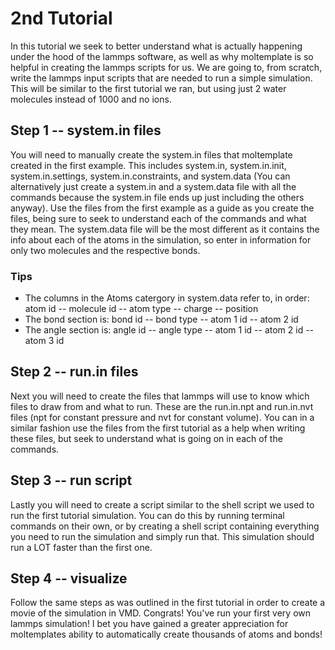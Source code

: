 # 2nd Tutorial

In this tutorial we seek to better understand what is actually happening under the hood of the lammps software, as well as why moltemplate is so helpful in creating the lammps scripts for us. We are going to, from scratch, write the lammps input scripts that are needed to run a simple simulation. This will be similar to the first tutorial we ran, but using just 2 water molecules instead of 1000 and no ions. 

## Step 1 -- system.in files
You will need to manually create the system.in files that moltemplate created in the first example. This includes system.in, system.in.init, system.in.settings, system.in.constraints, and system.data (You can alternatively just create a system.in and a system.data file with all the commands because the system.in file ends up just including the others anyway). Use the files from the first example as a guide as you create the files, being sure to seek to understand each of the commands and what they mean. The system.data file will be the most different as it contains the info about each of the atoms in the simulation, so enter in information for only two molecules and the respective bonds.

### Tips
* The columns in the Atoms catergory in system.data refer to, in order: atom id -- molecule id -- atom type -- charge -- position
* The bond section is: bond id -- bond type -- atom 1 id -- atom 2 id
* The angle section is: angle id -- angle type -- atom 1 id -- atom 2 id -- atom 3 id

## Step 2 -- run.in files
Next you will need to create the files that lammps will use to know which files to draw from and what to run. These are the run.in.npt and run.in.nvt files (npt for constant pressure and nvt for constant volume). You can in a similar fashion use the files from the first tutorial as a help when writing these files, but seek to understand what is going on in each of the commands.

## Step 3 -- run script
Lastly you will need to create a script similar to the shell script we used to run the first tutorial simulation. You can do this by running terminal commands on their own, or by creating a shell script containing everything you need to run the simulation and simply run that. This simulation should run a LOT faster than the first one. 

## Step 4 -- visualize
Follow the same steps as was outlined in the first tutorial in order to create a movie of the simulation in VMD. Congrats! You've run your first very own lammps simulation! I bet you have gained a greater appreciation for moltemplates ability to automatically create thousands of atoms and bonds! 
